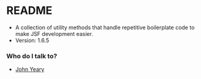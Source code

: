 # README #

* A collection of utility methods that handle repetitive boilerplate code to make JSF development easier.
* Version: 1.6.5


### Who do I talk to? ###

* [John Yeary](mailto:jyeary@bluelotussoftware.com)
